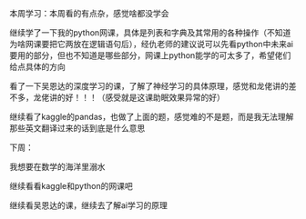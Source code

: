 本周学习：本周看的有点杂，感觉啥都没学会

继续学了一下我的python网课，具体是列表和字典及其常用的各种操作（不知道为啥网课要把它两放在逻辑语句后），经仇老师的建议说可以先看python中未来ai要用的部分，但也不知道是哪些部分，网课上python能学的可太多了，希望佬们给点具体的方向

看了一下吴恩达的深度学习的课，了解了神经学习的具体原理，感觉和龙佬讲的差不多，龙佬讲的好！！！（感受就是这课助眠效果异常的好）

继续看了kaggle的pandas，也做了上面的题，感觉难的不是题，而是我无法理解那些英文翻译过来的话到底是什么意思

下周：

我想要在数学的海洋里溺水

继续看看kaggle和python的网课吧

继续看吴恩达的课，继续去了解ai学习的原理




